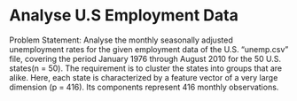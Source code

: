 # Analyse U.S Employment Data 
Problem Statement: Analyse the monthly seasonally adjusted unemployment rates for the given employment data of the U.S.
“unemp.csv” file, covering the period January 1976 through August 2010 for the 50 U.S. states(n = 50). 
The requirement is to cluster the states into groups that are alike. Here, each state is characterized by a feature vector of a very large dimension (p = 416).
Its components represent 416 monthly observations. 